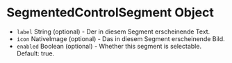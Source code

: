 # SegmentedControlSegment Object

* `label` String (optional) - Der in diesem Segment erscheinende Text.
* `icon` NativeImage (optional) - Das in diesem Segment erscheinende Bild.
* `enabled` Boolean (optional) - Whether this segment is selectable. Default: true.
